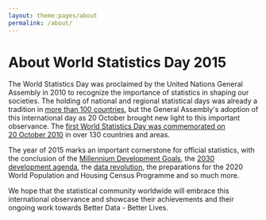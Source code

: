 ```yaml
---
layout: theme:pages/about
permalink: /about/
---
```


# About World Statistics Day 2015

The World Statistics Day was proclaimed by the United Nations General Assembly in 2010 to recognize the importance of statistics in shaping our societies. The holding of national and regional statistical days was already a tradition in [more than 100 countries](http://unstats.un.org/unsd/dnss/statistics_day/Statistics_Day.htm), but the General Assembly's adoption of this international day as 20 October brought new light to this important observance. The [first World Statistics Day was commemorated on 20&nbsp;October&nbsp;2010](http://unstats.un.org/unsd/wsd/Default.aspx) in over 130 countries and areas.  

The year of 2015 marks an important cornerstone for official statistics, with the conclusion of the [Millennium Development Goals](http://mdgs.un.org/unsd/mdg/Default.aspx), the [2030 development agenda](https://sustainabledevelopment.un.org/), the [data revolution](http://www.undatarevolution.org/), the preparations for the 2020 World Population and Housing Census Programme and so much more.  

We hope that the statistical community worldwide will embrace this international observance and showcase their achievements and their ongoing work towards Better Data - Better Lives.
